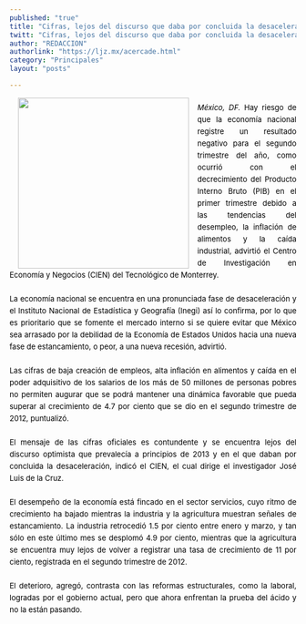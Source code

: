 ```yaml
---
published: "true"
title: "Cifras, lejos del discurso que daba por concluida la desaceleración: ITESM"
twitt: "Cifras, lejos del discurso que daba por concluida la desaceleración: ITESM"
author: "REDACCION"
authorlink: "https://ljz.mx/acercade.html"
category: "Principales"
layout: "posts"

---
```


<p style="line-height: 1.5em; margin: 0px 0px 1.5em; color: #000000;">
  <img src="http://ljz.mx/images/stories/fotos_mayo2013/12economia.jpg" border="0" width="300" style="margin-left: 15px; margin-right: 15px; float: left;" />
</p>

<p style="line-height: 1.5em; margin: 0px 0px 1.5em; color: #000000; text-align: justify;">
  <span style="font-size: small;"><em>México, DF. </em>Hay riesgo de que la economía nacional registre un resultado negativo para el segundo trimestre del año, como ocurrió con el decrecimiento del Producto Interno Bruto (PIB) en el primer trimestre debido a las tendencias del desempleo, la inflación de alimentos y la caída industrial, advirtió el Centro de Investigación en Economía y Negocios (CIEN) del Tecnológico de Monterrey. </span>
</p>

<p style="line-height: 1.5em; margin: 0px 0px 1.5em; color: #000000; text-align: justify;">
  <span style="font-size: small;">La economía nacional se encuentra en una pronunciada fase de desaceleración y el Instituto Nacional de Estadística y Geografía (Inegi) así lo confirma, por lo que es prioritario que se fomente el mercado interno si se quiere evitar que México sea arrasado por la debilidad de la Economía de Estados Unidos hacia una nueva fase de estancamiento, o peor, a una nueva recesión, advirtió.</span>
</p>

<p style="line-height: 1.5em; margin: 0px 0px 1.5em; color: #000000; text-align: justify;">
  <span style="font-size: small;">Las cifras de baja creación de empleos, alta inflación en alimentos y caída en el poder adquisitivo de los salarios de los más de 50 millones de personas pobres no permiten augurar que se podrá mantener una dinámica favorable que pueda superar al crecimiento de 4.7 por ciento que se dio en el segundo trimestre de 2012, puntualizó.</span>
</p>

<p style="line-height: 1.5em; margin: 0px 0px 1.5em; color: #000000; text-align: justify;">
  <span style="font-size: small;">El mensaje de las cifras oficiales es contundente y se encuentra lejos del discurso optimista que prevalecía a principios de 2013 y en el que daban por concluida la desaceleración, indicó el CIEN, el cual dirige el investigador José Luis de la Cruz.</span>
</p>

<p style="line-height: 1.5em; margin: 0px 0px 1.5em; color: #000000; text-align: justify;">
  <span style="font-size: small;">El desempeño de la economía está fincado en el sector servicios, cuyo ritmo de crecimiento ha bajado mientras la industria y la agricultura muestran señales de estancamiento. La industria retrocedió 1.5 por ciento entre enero y marzo, y tan sólo en este último mes se desplomó 4.9 por ciento, mientras que la agricultura se encuentra muy lejos de volver a registrar una tasa de crecimiento de 11 por ciento, registrada en el segundo trimestre de 2012.</span>
</p>

<p style="line-height: 1.5em; margin: 0px 0px 1.5em; color: #000000; text-align: justify;">
  <span style="font-size: small;">El deterioro, agregó, contrasta con las reformas estructurales, como la laboral, logradas por el gobierno actual, pero que ahora enfrentan la prueba del ácido y no la están pasando.</span>
</p>
